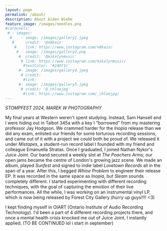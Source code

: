 ```yaml
---
layout: page
permalink: /about/
description: About Aiden Wiebe
feature_image: /images/needles.png
#carousels:
 # - images:
  #    - image: /images/gallery1.jpeg
   #     credit: '@n8kain'
    #    link: https://www.instagram.com/n8kain/
     # - image: /images/gallery2.png
      #  credit: '@mikalynmusic'
       # link: https://www.instagram.com/mikalynmusic/
        #textColor: '#24071c'
      #- image: /images/gallery4.jpeg
       # credit: 
        #link: 
      #- image: /images/gallery5.jpeg
       # credit: '@_chloejpg'
        #link: https://www.instagram.com/_chloejpg/
---
```

*STOMPFEST 2024, MAREK W PHOTOGRAPHY*

My final years at Western weren't spent studying.  Instead, Sam Hansell and I were hiding out in Talbot 345a with a key I "borrowed" from my mastering professor Jay Hodgson.  We crammed harder for the *Inopia* release than we did any exam, enlisted our friends for some torturous recording sessions, and came out of it with a project we could both be proud of.  We released it under *Mistapes*, a student-run record label I founded with my friend and colleague Emanuella Stratas.  Once I graduated, I joined Nathan Nykor's *Juice Joint*.  Our band secured a weekly slot at *The Poachers Arms*; our open jams became the centre of London's growing jazz scene.  We made an album, played *Sunfest* and signed to indie label *Lovetown Records* all in the span of a year.  After this, I begged *Whine Problem* to engineer their release EP.  It was recorded in the same space as *Inopia*, but *Sleam* sounds completely different.  I started experimenting with different recording techniques, with the goal of capturing the emotion of their live performances.  All the while, I was working on an instrumental vinyl LP, which is now being released by Forest City Gallery (hurry up guys!!!! <3)

I kept finding myself in OIART (Ontario Institute of Audio Recording Technology).  I'd been a part of 4 different recording projects there, and once a mental health crisis knocked me out of Juice Joint, I instantly applied.  (TO BE CONTINUED lol i start in september)